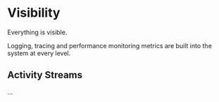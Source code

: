 # Visibility

Everything is visible.

Logging, tracing and performance monitoring metrics are built
into the system at every level.

## Activity Streams

...
